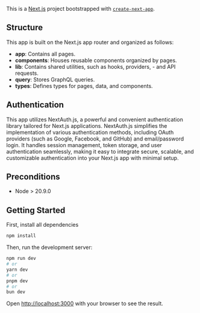 This is a [Next.js](https://nextjs.org) project bootstrapped with [`create-next-app`](https://nextjs.org/docs/app/api-reference/cli/create-next-app).

## Structure
This app is built on the Next.js app router and organized as follows:

- **app**: Contains all pages.
- **components**: Houses reusable components organized by pages.
- **lib**: Contains shared utilities, such as hooks, providers, - and API requests.
- **query**: Stores GraphQL queries.
- **types**: Defines types for pages, data, and components.

## Authentication
This app utilizes NextAuth.js, a powerful and convenient authentication library tailored for Next.js applications. NextAuth.js simplifies the implementation of various authentication methods, including OAuth providers (such as Google, Facebook, and GitHub) and email/password login. It handles session management, token storage, and user authentication seamlessly, making it easy to integrate secure, scalable, and customizable authentication into your Next.js app with minimal setup.

## Preconditions
- Node > 20.9.0

## Getting Started

First, install all dependencies
```bash
npm install
```

Then, run the development server:

```bash
npm run dev
# or
yarn dev
# or
pnpm dev
# or
bun dev
```

Open [http://localhost:3000](http://localhost:3000) with your browser to see the result.
